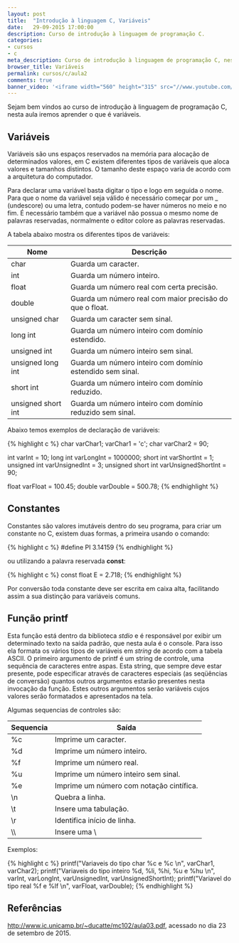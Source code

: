 ```yaml
---
layout: post
title:  "Introdução à linguagem C, Variáveis"
date:   29-09-2015 17:00:00
description: Curso de introdução à linguagem de programação C.
categories:
- cursos
- c
meta_description: Curso de introdução à linguagem de programação C, nesta aula aprenderemos sobre as variáveis.
browser_title: Variáveis
permalink: cursos/c/aula2
comments: true
banner_video: '<iframe width="560" height="315" src="//www.youtube.com/embed/iDNIZsik8wQ" frameborder="0" allowfullscreen></iframe>'
---
```

Sejam bem vindos ao curso de introdução à linguagem de programação C, nesta aula iremos aprender o que é variáveis.

## Variáveis

Variáveis são uns espaços reservados na memória para alocação de determinados valores, em C existem diferentes tipos de variáveis que aloca valores e tamanhos distintos. O tamanho deste espaço varia de acordo com a arquitetura do computador.

Para declarar uma variável basta digitar o tipo e logo em seguida o nome. Para que o nome da variável seja válido é necessário começar por um _ (undescore) ou uma letra, contudo podem-se haver números no meio e no fim. É necessário também que a variável não possua o mesmo nome de palavras reservadas, normalmente o editor colore as palavras reservadas.

A tabela abaixo mostra os diferentes tipos de variáveis:

Nome | Descrição
-----|----------
char | Guarda um caracter.
int | Guarda um número inteiro.
float | Guarda um número real com certa precisão.
double | Guarda um número real com maior precisão do que o float.
unsigned char | Guarda um caracter sem sinal.
long int | Guarda um número inteiro com domínio estendido.
unsigned int | Guarda um número inteiro sem sinal.
unsigned long int | Guarda um número inteiro com domínio estendido sem sinal.
short int | Guarda um número inteiro com domínio reduzido.
unsigned short int | Guarda um número inteiro com domínio reduzido sem sinal.

Abaixo temos exemplos de declaração de variáveis:

{% highlight c %}
char varChar1;
varChar1 = 'c';
char varChar2 = 90;

int varInt = 10;
long int varLongInt = 1000000;
short int varShortInt = 1;
unsigned int varUnsignedInt = 3;
unsigned short int varUnsignedShortInt = 90;

float varFloat = 100.45;
double varDouble = 500.78;
{% endhighlight %}

## Constantes

Constantes são valores imutáveis dentro do seu programa, para criar um constante no C, existem duas formas, a primeira usando o comando:

{% highlight c %}
#define PI 3.14159
{% endhighlight %}

ou utilizando a palavra reservada **const**:

{% highlight c %}
const float E = 2.718;
{% endhighlight %}

Por conversão toda constante deve ser escrita em caixa alta, facilitando assim a sua distinção para variáveis comuns.

## Função **printf**

Esta função está dentro da biblioteca *stdio* e é responsável por exibir um determinado texto na saída padrão, que nesta aula é o console. Para isso ela formata os vários tipos de variáveis em *string* de acordo com a tabela ASCII. O primeiro argumento de printf é um string de controle, uma sequência de caracteres entre aspas. Esta string, que sempre deve estar presente, pode especificar através de caracteres especiais (as seqüências de conversão) quantos outros argumentos estarão presentes nesta invocação da função. Estes outros argumentos serão variáveis cujos valores serão formatados e apresentados na tela.

Algumas sequencias de controles são:

Sequencia | Saída
------------ | -------------
%c | Imprime um caracter.
%d | Imprime um número inteiro.
%f | Imprime um número real.
%u | Imprime um número inteiro sem sinal.
%e | Imprime um número com notação cintífica.
\n | Quebra a linha.
\t | Insere uma tabulação.
\r | Identifica início de linha.
\\\ | Insere uma \

Exemplos:

{% highlight c %}
printf("Variaveis do tipo char %c e %c \n", varChar1, varChar2);
printf("Variaveis do tipo inteiro %d, %li, %hi, %u e %hu \n", varInt, varLongInt, varUnsignedInt, varUnsignedShortInt);
printf("Variavel do tipo real %f e %lf \n", varFloat, varDouble);
{% endhighlight %}

## Referências

http://www.ic.unicamp.br/~ducatte/mc102/aula03.pdf,  acessado no dia 23 de setembro de 2015.
